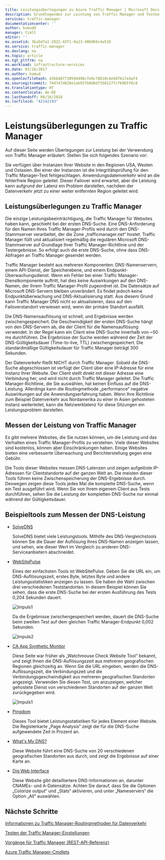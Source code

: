 ```yaml
---
title: Leistungsüberlegungen zu Azure Traffic Manager | Microsoft Docs
description: Grundlegendes zur Leistung von Traffic Manager und Testen der Leistung auf Websites bei Verwendung von Traffic Manager
services: traffic-manager
documentationcenter: ''
author: kumudd
manager: timlt
editor: ''
ms.assetid: 3ba5dfa1-2922-43f1-9a23-d06969c4a516
ms.service: traffic-manager
ms.devlang: na
ms.topic: article
ms.tgt_pltfrm: na
ms.workload: infrastructure-services
ms.date: 03/16/2017
ms.author: kumud
ms.openlocfilehash: 43bb407730594498cfe9c78810c4e9dfb17e4af4
ms.sourcegitcommit: 744747d828e1ab937b0d6df358127fcf6965f8c8
ms.translationtype: HT
ms.contentlocale: de-DE
ms.lasthandoff: 08/16/2018
ms.locfileid: "42142193"
---
```

# <a name="performance-considerations-for-traffic-manager"></a>Leistungsüberlegungen zu Traffic Manager

Auf dieser Seite werden Überlegungen zur Leistung bei der Verwendung von Traffic Manager erläutert. Stellen Sie sich folgendes Szenario vor:

Sie verfügen über Instanzen Ihrer Website in den Regionen USA, Westen und Ostasien. Bei einer der Instanzen ist die Integritätsprüfung für den Traffic Manager-Test fehlgeschlagen. Anwendungsdatenverkehr wird an die fehlerfreie Region geleitet. Dieser Failover wird erwartet, aber die Leistung kann aufgrund der Latenz ein Problem darstellen, nachdem der Datenverkehr jetzt zu einer weiter entfernten Region geleitet wird.

## <a name="performance-considerations-for-traffic-manager"></a>Leistungsüberlegungen zu Traffic Manager

Die einzige Leistungsbeeinträchtigung, die Traffic Manager für Websites haben kann, geschieht bei der ersten DNS-Suche. Eine DNS-Anforderung für den Namen Ihres Traffic Manager-Profils wird durch den DNS-Stammserver verarbeitet, der die Zone „trafficmanager.net“ hostet. Traffic Manager füllt und aktualisiert regelmäßig die regulären Microsoft DNS-Stammserver auf Grundlage Ihrer Traffic Manager-Richtlinie und der Testergebnisse. So erfolgt auch die erste DNS-Suche, ohne dass DNS-Abfragen an Traffic Manager gesendet werden.

Traffic Manager besteht aus mehreren Komponenten: DNS-Namenservern, einem API-Dienst, der Speicherebene, und einem Endpunkt-Überwachungsdienst. Wenn ein Fehler bei einer Traffic Manager-Dienstkomponente auftritt, hat dies keine Auswirkungen auf den DNS-Namen, der Ihrem Traffic Manager-Profil zugeordnet ist. Die Datensätze auf Microsoft DNS-Servern bleiben unverändert. Es findet jedoch keine Endpunktüberwachung und DNS-Aktualisierung statt. Aus diesem Grund kann Traffic Manager DNS nicht so aktualisieren, dass auf den Failoverstandort verwiesen wird, wenn der primäre Standort ausfällt.

Die DNS-Namensauflösung ist schnell, und Ergebnisse werden zwischengespeichert. Die Geschwindigkeit der ersten DNS-Suche hängt von den DNS-Servern ab, die der Client für die Namensauflösung verwendet. In der Regel kann ein Client eine DNS-Suche innerhalb von ~50 ms durchführen. Die Ergebnisse der Suche werden während der Zeit der DNS-Gültigkeitsdauer (Time-to-live, TTL) zwischengespeichert. Die standardmäßige Gültigkeitsdauer für Traffic Manager beträgt 300 Sekunden.

Der Datenverkehr fließt NICHT durch Traffic Manager. Sobald die DNS-Suche abgeschlossen ist verfügt der Client über eine IP-Adresse für eine Instanz Ihrer Website. Der Client stellt direkt mit dieser Adresse eine Verbindung her, und wird nicht durch Traffic Manager geleitet. Die Traffic Manager-Richtlinie, die Sie auswählen, hat keinen Einfluss auf die DNS-Leistung. Allerdings kann die Routingmethode „performance“ negative Auswirkungen auf die Anwendungserfahrung haben. Wenn Ihre Richtlinie zum Beispiel Datenverkehr aus Nordamerika zu einer in Asien gehosteten Instanz weiterleitet, kann die Netzwerklatenz für diese Sitzungen ein Leistungsproblem darstellen.

## <a name="measuring-traffic-manager-performance"></a>Messen der Leistung von Traffic Manager

Es gibt mehrere Websites, die Sie nutzen können, um die Leistung und das Verhalten eines Traffic Manager-Profils zu verstehen. Viele dieser Websites sind kostenlos, können aber Einschränkungen haben. Einige Websites bieten eine verbesserte Überwachung und Berichterstellung gegen eine Gebühr.

Die Tools dieser Websites messen DNS-Latenzen und zeigen aufgelöste IP-Adressen für Clientstandorte auf der ganzen Welt an. Die meisten dieser Tools führen keine Zwischenspeicherung der DNS-Ergebnisse durch. Deswegen zeigen diese Tools jedes Mal die komplette DNS-Suche, wenn ein Test ausgeführt wird. Wenn Sie von Ihrem eigenem Client aus Tests durchführen, sehen Sie die Leistung der kompletten DNS-Suche nur einmal während der Gültigkeitsdauer.

## <a name="sample-tools-to-measure-dns-performance"></a>Beispieltools zum Messen der DNS-Leistung

* [SolveDNS](http://www.solvedns.com/dns-comparison/)

    SolveDNS bietet viele Leistungstools. Mithilfe des DNS-Vergleichstools können Sie die Dauer der Auflösung Ihres DNS-Namen anzeigen lassen, und sehen, wie dieser Wert im Vergleich zu anderen DNS-Serviceanbietern abschneidet.

* [WebSitePulse](http://www.websitepulse.com/help/tools.php)

    Eines der einfachsten Tools ist WebSitePulse. Geben Sie die URL ein, um DNS-Auflösungszeit, erstes Byte, letztes Byte und andere Leistungsstatistiken anzeigen zu lassen. Sie haben die Wahl zwischen drei verschiedenen Teststandorten. In diesem Beispiel können Sie sehen, dass die erste DNS-Suche bei der ersten Ausführung des Tests 0,204 Sekunden dauert.

    ![Impuls1](./media/traffic-manager-performance-considerations/traffic-manager-web-site-pulse.png)

    Da die Ergebnisse zwischengespeichert werden, dauert die DNS-Suche beim zweiten Test auf dem gleichen Traffic Manager-Endpunkt 0,002 Sekunden.

    ![Impuls2](./media/traffic-manager-performance-considerations/traffic-manager-web-site-pulse2.png)

* [CA App Synthetic Monitor](https://asm.ca.com/en/checkit.php)

    Diese Seite war früher als „Watchmouse Check Website Tool“ bekannt, und zeigt Ihnen die DNS-Auflösungszeit aus mehreren geografischen Regionen gleichzeitig an. Wenn Sie die URL eingeben, werden die DNS-Auflösungszeit, die Verbindungszeit und die Verbindungsgeschwindigkeit aus mehreren geografischen Standorten angezeigt. Verwenden Sie diesen Test, um anzuzeigen, welcher gehostete Dienst von verschiedenen Standorten auf der ganzen Welt zurückgegeben wird.

    ![Impuls1](./media/traffic-manager-performance-considerations/traffic-manager-web-site-watchmouse.png)

* [Pingdom](http://tools.pingdom.com/)

    Dieses Tool bietet Leistungsstatistiken für jedes Element einer Website. Die Registerkarte „Page Analysis“ zeigt die für die DNS-Suche aufgewendete Zeit in Prozent an.

* [What's My DNS?](http://www.whatsmydns.net/)

    Diese Website führt eine DNS-Suche von 20 verschiedenen geografischen Standorten aus durch, und zeigt die Ergebnisse auf einer Karte an.

* [Dig Web Interface](http://www.digwebinterface.com)

    Diese Website gibt detailliertere DNS-Informationen an, darunter CNAMEs- und A-Datensätze. Achten Sie darauf, dass Sie die Optionen „Colorize output“ und „Stats“ aktivieren, und unter „Nameservers“ die Option „All“ auswählen.

## <a name="next-steps"></a>Nächste Schritte

[Informationen zu Traffic Manager-Routingmethoden für Datenverkehr](traffic-manager-routing-methods.md)

[Testen der Traffic Manager-Einstellungen](traffic-manager-testing-settings.md)

[Vorgänge für Traffic Manager (REST-API-Referenz)](http://go.microsoft.com/fwlink/?LinkId=313584)

[Azure Traffic Manager-Cmdlets](https://docs.microsoft.com/powershell/module/azurerm.trafficmanager)

